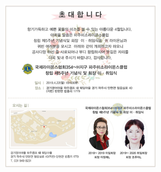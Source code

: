 <html>
  <head>
        <title></title>
   </head>
   <body>
         <img src="cvcv.jpg">
    </body>

